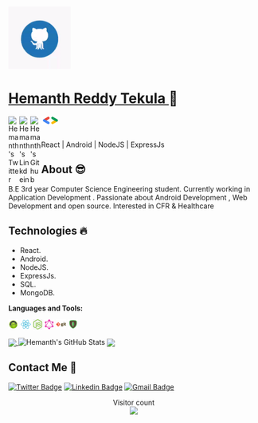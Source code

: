 <img src="https://github.com/Tekula-Hemanth-Reddy/Tekula-Hemanth-Reddy/blob/main/githubgif.gif" alt="alt text" width="125" height="125" />


 # <a href="https://www.linkedin.com/in/hemanth-tekula-757b1a198/"> Hemanth Reddy Tekula </a> 👋
 
 <a href="https://twitter.com/HTekula">
  <img align="left" alt="Hemanth's Twitter" width="22px" src="https://cdn.jsdelivr.net/npm/simple-icons@v3/icons/twitter.svg" />
</a>
<a href="https://www.linkedin.com/in/hemanth-tekula-757b1a198/">
  <img align="left" alt="Hemanth's Linkdein" width="22px" src="https://cdn.jsdelivr.net/npm/simple-icons@v3/icons/linkedin.svg" />
</a>
<a href="https://github.com/Tekula-Hemanth-Reddy/">
  <img align="left" alt="Hemanth's Github" width="22px" src="https://cdn.jsdelivr.net/npm/simple-icons@v3/icons/github.svg" />
</a>
<a href="https://dsc.community.dev/u/mzvpng/#/about">
  <img align="left" alt="Hemanth's DSC" width="35px" src='./images/logodsc.png' />
</a>
<!-- <a href="https://medium.com/@icrypto1">
  <img align="left" alt="Hemanth's Medium" width="22px" src="https://cdn.jsdelivr.net/npm/simple-icons@v3/icons/medium.svg" />
</a> -->

<br/>
<br/>

 React | Android | NodeJS | ExpressJs 

## About :sunglasses:
B.E 3rd year Computer Science Engineering student. Currently working in Application Development . Passionate about Android Development , Web Development and open source. Interested in CFR & Healthcare



## Technologies :fire:
- React.
- Android.
- NodeJS.
- ExpressJs.
- SQL.
- MongoDB.


**Languages and Tools:**  

<code><img height="20" src="./images/android.png"></code>
<code><img height="20" src="./images/react.png"></code>
<code><img height="20" src="./images/node.jpg"></code>
<code><img height="20" src="./images/graphql.png"></code>
<code><img height="20" src="https://raw.githubusercontent.com/github/explore/80688e429a7d4ef2fca1e82350fe8e3517d3494d/topics/git/git.png"></code>
<code><img height="20" src="./images/mongodb.png"></code>


<a href="https://github.com/Tekula-Hemanth-Reddy">
  <img align="center" src="https://github-readme-stats.vercel.app/api/top-langs/?username=Tekula-Hemanth-Reddy&theme=radical&hide=glsl,python" />
</a>

<img src="https://github-readme-stats.vercel.app/api?username=Tekula-Hemanth-Reddy&&show_icons=true&theme=radical&line_height=27&v=5" alt="Hemanth's GitHub Stats" />


<a href="https://github.com/Tekula-Hemanth-Reddy/seeuconnect">
  <img align="center" src="https://github-readme-stats.vercel.app/api/pin/?username=Tekula-Hemanth-Reddy&repo=seeuconnect&theme=radical" />
</a>    


##  Contact Me :speech_balloon:
[![Twitter Badge](https://img.shields.io/badge/-@HTekula-1ca0f1?style=flat-square&labelColor=1ca0f1&logo=twitter&logoColor=white&link=https://twitter.com/HTekula)](https://twitter.com/HTekula) [![Linkedin Badge](https://img.shields.io/badge/-Hemanth-blue?style=flat-square&logo=Linkedin&logoColor=white&link=https://www.linkedin.com/in/hemanth-tekula-757b1a198/)](https://www.linkedin.com/in/hemanth-tekula-757b1a198/) [![Gmail Badge](https://img.shields.io/badge/-tekulahemanth@gmail.com-c14438?style=flat-square&logo=Gmail&logoColor=white&link=mailto:tekulahemanth@gmail.com)](mailto:tekulahemanth@gmail.com) 
<p align="center"> 
  Visitor count<br>
  <img src="https://profile-counter.glitch.me/Tekula-Hemanth-Reddy/count.svg" />
</p>


<div align="center">

<p align="center"><a href="https://tekula-hemanth-reddy.github.io/" target="_blank>Fell free to reach me</a></p>
</div>

